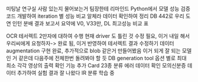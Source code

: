 미팅날 연구실 사람 있는지 물어보는거 팀장한테 리마인드
Python에서 모델 성능 검증 코드 개발하여 iteration 별 성능 비교
알체라 데이터 확인하여 정리
DB 442로 우리 도연 인턴 분배
결과 보고서 요약에 V0, V33만, DL 최고성능 비교 표

OCR
	테서렉트
		2만자에 대하여 수행
			현재 driver 도 틀린 것 수정 필요, 이거 내일 해서 우리씨에게 요청하자-> 완료 됨, 이거 반영하여 테서렉트 결과 수정하기
	데이터 augmentation
		구현 완료, 추가적으로 blob 같은거 만들어봤음
		이거 되게 잘 되는 모델인 거 같은데 다음주에 전체한번 돌려봐야 할 듯
	DB generation tool
		옵션 별로 최대 최소 각각 영상의 출력 확인 기능 추가
Card
	23종 분류
	에러 데이터 확인
		모의신분증 데이터 추가하여 실험
			결과 잘 나왔다
	IR 분류
	학습 중
	